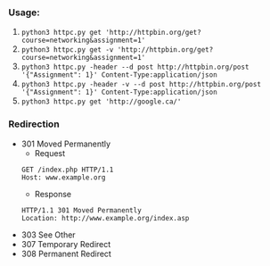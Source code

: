 ### Usage:

1. `python3 httpc.py get 'http://httpbin.org/get?course=networking&assignment=1'`
2. `python3 httpc.py get -v 'http://httpbin.org/get?course=networking&assignment=1'`
3. `python3 httpc.py -header --d post http://httpbin.org/post '{"Assignment": 1}' Content-Type:application/json`
4. `python3 httpc.py -header -v --d post http://httpbin.org/post '{"Assignment": 1}' Content-Type:application/json`
4. `python3 httpc.py get 'http://google.ca/'`

### Redirection
* 301 Moved Permanently
  * Request
  ``` http
  GET /index.php HTTP/1.1
  Host: www.example.org
  ```
  * Response
  ``` http
  HTTP/1.1 301 Moved Permanently
  Location: http://www.example.org/index.asp
  ```
* 303 See Other
* 307 Temporary Redirect
* 308 Permanent Redirect
